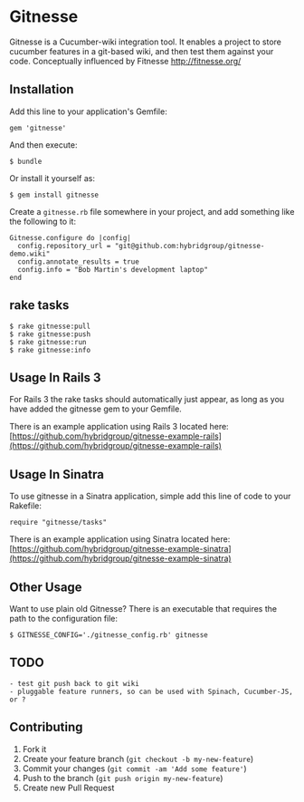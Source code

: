 # Gitnesse

 Gitnesse is a Cucumber-wiki integration tool.
 It enables a project to store cucumber features in a git-based wiki, and then test them against your code.
 Conceptually influenced by Fitnesse http://fitnesse.org/

## Installation

Add this line to your application's Gemfile:

    gem 'gitnesse'

And then execute:

    $ bundle

Or install it yourself as:

    $ gem install gitnesse

Create a `gitnesse.rb` file somewhere in your project, and add something like
the following to it:

    Gitnesse.configure do |config|
      config.repository_url = "git@github.com:hybridgroup/gitnesse-demo.wiki"
      config.annotate_results = true
      config.info = "Bob Martin's development laptop"
    end

## rake tasks

    $ rake gitnesse:pull
    $ rake gitnesse:push
    $ rake gitnesse:run
    $ rake gitnesse:info

## Usage In Rails 3

For Rails 3 the rake tasks should automatically just appear, as long as you have added the gitnesse gem to your Gemfile.

There is an example application using Rails 3 located here: [https://github.com/hybridgroup/gitnesse-example-rails](https://github.com/hybridgroup/gitnesse-example-rails)

## Usage In Sinatra

To use gitnesse in a Sinatra application, simple add this line of code to your Rakefile:

    require "gitnesse/tasks"

There is an example application using Sinatra located here: [https://github.com/hybridgroup/gitnesse-example-sinatra](https://github.com/hybridgroup/gitnesse-example-sinatra)

## Other Usage

Want to use plain old Gitnesse? There is an executable that requires the path to the configuration file:

    $ GITNESSE_CONFIG='./gitnesse_config.rb' gitnesse

## TODO

	- test git push back to git wiki
	- pluggable feature runners, so can be used with Spinach, Cucumber-JS, or ?

## Contributing

1. Fork it
2. Create your feature branch (`git checkout -b my-new-feature`)
3. Commit your changes (`git commit -am 'Add some feature'`)
4. Push to the branch (`git push origin my-new-feature`)
5. Create new Pull Request
